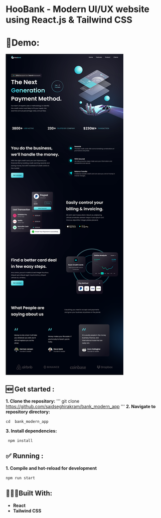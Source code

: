 # HooBank - Modern UI/UX website using React.js & Tailwind CSS

# 🎦Demo:

<img src="./public/website.png">

## 🆕 Get started : 
**1. Clone the repository:**
'''
git clone https://github.com/saidseghirakram/bank_modern_app
'''
**2. Navigate to repository directory:**
```
cd  bank_modern_app
```
**3. Install dependencies:**
```
 npm install
```

## ✅ Running :
**1. Compile and hot-reload for development**
```
npm run start
```
## 👨🏻‍💻Built With:

- **React**
- **Tailwind CSS**















